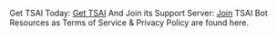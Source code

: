 Get TSAI Today: [Get TSAI](https://discord.com/oauth2/authorize?client_id=1081907490104549426)
And Join its Support Server: [Join](https://discord.gg/GsDXseZpxf)
TSAI Bot Resources as Terms of Service & Privacy Policy are found here.
